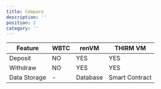 ```yaml
---
title: Compare
description: ''
position: 2
category: ''
---
```


| Feature | WBTC | renVM | THIRM VM |
|---|---|---|---|
| Deposit  | NO |  YES |  YES |
| Withdraw | NO |  YES |  YES |
| Data Storage | - |  Database |  Smart Contract |
